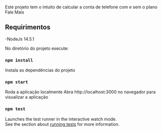 Este projeto tem o intuito de calcular a conta de telefone com e sem o plano Fale Mais

## Requirimentos

-NodeJs 14.5.1

No diretório do projeto execute:

### `npm install`

Instala as dependências do projeto

### `npm start`

Roda a aplicação localmente
Abra http://localhost:3000 no navegador para visualizar a aplicação

### `npm test`

Launches the test runner in the interactive watch mode.\
See the section about [running tests](https://facebook.github.io/create-react-app/docs/running-tests) for more information.

